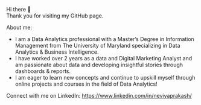 
Hi there 👋 <br/>
Thank you for visiting my GitHub page.

About me:
- I am a Data Analytics professional with a Master’s Degree in Information Management from The University of Maryland specializing 
in Data Analytics & Business Intelligence.
- I have worked over 2 years as a data and Digital Marketing Analyst and am passionate about data and developing insightful stories through dashboards & reports.
- I am eager to learn new concepts and continue to upskill myself through online projects and courses in the field of Data Analytics!


Connect with me on LinkedIn: 
https://www.linkedin.com/in/neviyaprakash/



